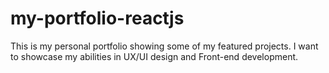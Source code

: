 # my-portfolio-reactjs
This is my personal portfolio showing some of my featured projects. I want to showcase my abilities in UX/UI design and Front-end development.
